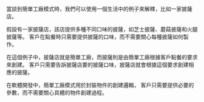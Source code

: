 ﻿當談到簡單工廠模式時，我們可以使用一個生活中的例子來解釋，比如一家披薩店。

假設有一家披薩店，該店提供多種不同口味的披薩，如芝士披薩、蘑菇披薩和火腿披薩等。
客戶在點餐時只需要提供披薩的口味，而不需要關心每種披薩如何製作。

在這個例子中，披薩店就是簡單工廠，而披薩則是由簡單工廠根據客戶點餐的要求來創建。
客戶只需要告訴披薩店要的披薩口味，披薩店就會根據這個要求創建相應的披薩。

在軟體開發中，簡單工廠模式用於封裝物件的創建邏輯，
客戶只需要提供必要的參數，而不需要關心具體的物件創建過程。
